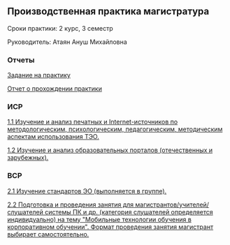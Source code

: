 ## Производственная практика магистратура
Сроки практики: 2 курс, 3 семестр

Руководитель: Атаян Ануш Михайловна
### Отчеты
[Задание на практику](https://github.com/polinalazebnikova/Practice-mag-1-2023-may/blob/master/%D0%97%D0%B0%D0%B4%D0%B0%D0%BD%D0%B8%D0%B5_%D0%BF%D0%B5%D0%B4%D0%B0%D0%B3%D0%BE%D0%B3%D0%B8%D1%87%D0%B5%D1%81%D0%BA%D0%B0%D1%8F%20(1%20%D0%BA%D1%83%D1%80%D1%81).docx)

[Отчет о прохождении практики](https://github.com/polinalazebnikova/Practice-mag-1-2023-may/blob/master/%D0%9E%D1%82%D1%87%D0%B5%D1%82_%D0%BF%D0%B5%D0%B4%D0%B0%D0%B3%D0%BE%D0%B3%D0%B8%D1%87%D0%B5%D1%81%D0%BA%D0%B0%D1%8F%20(1%20%D0%BA%D1%83%D1%80%D1%81).docx)
### ИСР
[1.1 Изучение и анализ печатных и Internet-источников по методологическим, психологическим, педагогическим, методическим аспектам использования ТЭО.](https://github.com/polinalazebnikova/Practice-mag-1-2023-may/blob/master/%D0%97%D0%B0%D0%B4%D0%B0%D0%BD%D0%B8%D1%8F/%D0%9B%D0%B0%D0%B7%D0%B5%D0%B1%D0%BD%D0%B8%D0%BA%D0%BE%D0%B2%D0%B0%20%D0%9F%D0%BE%D0%BB%D0%B8%D0%BD%D0%B0%20%D0%98%D0%A1%D0%A0%201%20%D1%81%D0%BF%D0%B8%D1%81%D0%BE%D0%BA.docx)

[1.2 Изучение и анализ образовательных порталов (отечественных и зарубежных).](https://github.com/polinalazebnikova/Practice-mag-1-2023-may/blob/master/%D0%97%D0%B0%D0%B4%D0%B0%D0%BD%D0%B8%D1%8F/%D0%9B%D0%B0%D0%B7%D0%B5%D0%B1%D0%BD%D0%B8%D0%BA%D0%BE%D0%B2%D0%B0%20%D0%9F%D0%BE%D0%BB%D0%B8%D0%BD%D0%B0%20%D0%98%D0%A1%D0%A0%202%20%D1%81%D0%BF%D0%B8%D1%81%D0%BE%D0%BA.docx)
### ВСР

[2.1 Изучение стандартов ЭО (выполняется в группе).](https://github.com/polinalazebnikova/Practice-mag-1-2023-may/blob/master/%D0%97%D0%B0%D0%B4%D0%B0%D0%BD%D0%B8%D1%8F/%D0%9B%D0%B0%D0%B7%D0%B5%D0%B1%D0%BD%D0%B8%D0%BA%D0%BE%D0%B2%D0%B0%20%D0%9F%D0%BE%D0%BB%D0%B8%D0%BD%D0%B0%20%D0%92%D0%A1%D0%A0%201.pdf)

[2.2 Подготовка и проведения занятия для магистрантов/учителей/слушателей системы ПК и др. (категория слушателей определяется индивидуально) на тему "Мобильные технологии обучения в корпоративном обучении". Формат проведения занятия магистрант выбирает самостоятельно.](https://github.com/polinalazebnikova/Practice-mag-1-2023-may/blob/master/%D0%97%D0%B0%D0%B4%D0%B0%D0%BD%D0%B8%D1%8F/%D0%9B%D0%B0%D0%B7%D0%B5%D0%B1%D0%BD%D0%B8%D0%BA%D0%BE%D0%B2%D0%B0%20%D0%9F%D0%BE%D0%BB%D0%B8%D0%BD%D0%B0%20%D0%92%D0%A1%D0%A0%202.docx)
